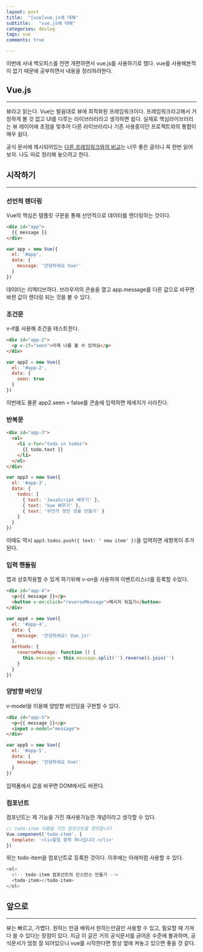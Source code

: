 ```yaml
---
layout: post
title:  "[vue]vue.js에 대해"
subtitle:   "vue.js에 대해"
categories: devlog
tags: vue
comments: true

---
```


이번에 사내 백오피스를 전면 개편하면서 vue.js를 사용하기로 했다. vue를 사용해본적이 없기 때문에 공부하면서 내용을 정리하려한다.

## Vue.js

---

뷰라고 읽는다. Vue는 발음대로 뷰에 최적화된 프레임워크이다. 프레임워크라고해서 거창하게 볼 것 없고 UI를 다루는 라이브러리라고 생각하면 쉽다. 실제로 핵심라이브러리는 뷰 레이어에 초점을 맞추어 다른 라이브러리나 기존 사용중이던 프로젝트와의 통합이 매우 쉽다.

공식 문서에 제시되어있는 [다른 프레임워크와의 비교](https://kr.vuejs.org/v2/guide/comparison.html)는 너무 좋은 글이니 꼭 한번 읽어보자. 나도 따로 정리해 놓으려고 한다.

## 시작하기

---

### 선언적 렌더링

Vue의 핵심은 템플릿 구문을 통해 선언적으로 데이터를 렌더링하는 것이다.

```html
<div id="app">
  {{ message }}
</div>
```

```js
var app = new Vue({
  el: '#app',
  data: {
    message: '안녕하세요 Vue!'
  }
})
```

데이터는 리엑티브하다. 브라우저의 콘솔을 열고 app.message를 다른 값으로 바꾸면 바뀐 값이 렌더링 되는 것을 볼 수 있다.

### 조건문

v-if를 사용해 조건을 테스트한다.

```html
<div id="app-2">
  <p v-if="seen">이제 나를 볼 수 있어요</p>
</div>
```

```js
var app2 = new Vue({
  el: '#app-2',
  data: {
    seen: true
  }
})
```

이번에도 물론 app2.seen = false를 콘솔에 입력하면 메세지가 사라진다.

### 반복문

```html
<div id="app-3">
  <ol>
    <li v-for="todo in todos">
      {{ todo.text }}
    </li>
  </ol>
</div>
```

```js
var app3 = new Vue({
  el: '#app-3',
  data: {
    todos: [
      { text: 'JavaScript 배우기' },
      { text: 'Vue 배우기' },
      { text: '무언가 멋진 것을 만들기' }
    ]
  }
})
```

이때도 역시 `app3.todos.push({ text: ' new item' })`을 입력하면 새항목이 추가된다.

### 입력 핸들링

앱과 상호작용할 수 있게 하기위해 v-on을 사용하여 이벤트리스너를 등록할 수있다.

```html
<div id="app-4">
  <p>{{ message }}</p>
  <button v-on:click="reverseMessage">메시지 뒤집기</button>
</div>
```

```js
var app4 = new Vue({
  el: '#app-4',
  data: {
    message: '안녕하세요! Vue.js!'
  },
  methods: {
    reverseMessage: function () {
      this.message = this.message.split('').reverse().join('')
    }
  }
})
```

### 양방향 바인딩

v-model을 이용해 양방향 바인딩을 구현할 수 있다.

```html
<div id="app-5">
  <p>{{ message }}</p>
  <input v-model="message">
</div>
```

```js
var app5 = new Vue({
  el: '#app-5',
  data: {
    message: '안녕하세요 Vue!'
  }
})
```

입력폼에서 값을 바꾸면 DOM에서도 바뀐다.

### 컴포넌트

컴포넌트는 제 기능을 가진 재사용가능한 개념이라고 생각할 수 있다.

```js
// todo-item 이름을 가진 컴포넌트를 정의합니다
Vue.component('todo-item', {
  template: '<li>할일 항목 하나입니다.</li>'
})
```

위는 todo-item을 컴포넌트로 등록한 것이다. 이후에는 아래처럼 사용할 수 있다.

```js
<ol>
  <!-- todo-item 컴포넌트의 인스턴스 만들기 -->
  <todo-item></todo-item>
</ol>
```

## 앞으로
---

뷰는 빠르고, 가볍다. 원하는 만큼 배워서 원하는만큼만 사용할 수 있고, 필요할 때 가져다 쓸 수 있다는 장점이 있다. 지금 이 글은 거의 공식문서를 긁어온 수준에 불과하며, 공식문서가 엄청 잘 되어있으니 vue를 시작한다면 항상 옆에 켜놓고 있으면 좋을 것 같다.

